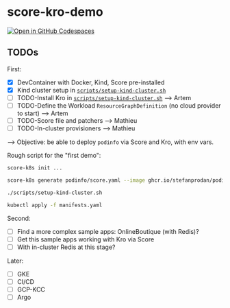 # score-kro-demo

[![Open in GitHub Codespaces](https://github.com/codespaces/badge.svg)](https://codespaces.new/mathieu-benoit/score-kro-demo)

## TODOs

First:
- [x] DevContainer with Docker, Kind, Score pre-installed
- [x] Kind cluster setup in [`scripts/setup-kind-cluster.sh`](scripts/setup-kind-cluster.sh)
- [ ] TODO-Install Kro in [`scripts/setup-kind-cluster.sh`](scripts/setup-kind-cluster.sh) --> Artem
- [ ] TODO-Define the Workload `ResourceGraphDefinition` (no cloud provider to start) --> Artem
- [ ] TODO-Score file and patchers --> Mathieu
- [ ] TODO-In-cluster provisioners --> Mathieu

--> Objective: be able to deploy `podinfo` via Score and Kro, with env vars.

Rough script for the "first demo":
```bash
score-k8s init ...

score-k8s generate podinfo/score.yaml --image ghcr.io/stefanprodan/podinfo:latest

./scripts/setup-kind-cluster.sh

kubectl apply -f manifests.yaml
```

Second:
- [ ] Find a more complex sample apps: OnlineBoutique (with Redis)?
- [ ] Get this sample apps working with Kro via Score
- [ ] With in-cluster Redis at this stage?

Later:
- [ ] GKE
- [ ] CI/CD
- [ ] GCP-KCC
- [ ] Argo